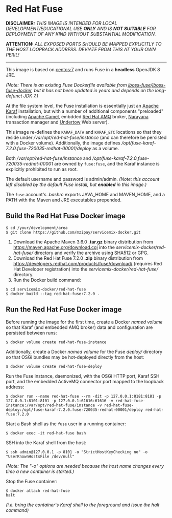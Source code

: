 # Red Hat Fuse

**DISCLAIMER:** *THIS IMAGE IS INTENDED FOR LOCAL
DEVELOPMENT/EDUCATIONAL USE __ONLY__ AND IS __NOT SUITABLE__ FOR
DEPLOYMENT OF ANY KIND WITHOUT SUBSTANTIAL MODIFICATION.*

**ATTENTION:** *ALL EXPOSED PORTS SHOULD BE MAPPED EXPLICITLY TO THE
HOST LOOPBACK ADDRESS. DEVIATE FROM THIS AT YOUR OWN PERIL!*

------------------------------------------------------------------------

This image is based on [centos:7](https://hub.docker.com/_/centos) and
runs Fuse in a **headless** OpenJDK 8 JRE.

*(Note: There is an existing Fuse *Dockerfile* available from
[jboss-fuse/jboss-fuse-docker](
https://github.com/jboss-fuse/jboss-fuse-docker), but it has not been
updated in years and depends on the long-defunct JDK 7.)*

At the file system level, the Fuse installation is essentially just an
[Apache Karaf](https://karaf.apache.org/) installation, but with a
number of additional components "preloaded" (including [Apache Camel](
http://camel.apache.org/), embdded [Red Hat AMQ](
https://www.redhat.com/en/technologies/jboss-middleware/amq) broker,
[Narayana](http://narayana.io/) transaction manager and [Undertow](
http://undertow.io/) Web server).

This image re-defines the ``KARAF_DATA`` and ``KARAF_ETC`` locations
so that they reside under */var/opt/red-hat-fuse/instance* (and can
therefore be persisted with a Docker volume). Additionally, the image
defines */opt/fuse-karaf-7.2.0.fuse-720035-redhat-00001/deploy* as a
volume.

Both */var/opt/red-hat-fuse/instance* and
*/opt/fuse-karaf-7.2.0.fuse-720035-redhat-00001* are owned by
``fuse:fuse``, and the Karaf instance is explicitly prohibited to run
as root.

The default username and password is admin/admin. *(Note: this account
left disabled by the default Fuse install, but __enabled__ in this
image.)*

The ``fuse`` account's *.bashrc* exports JAVA\_HOME and MAVEN\_HOME, and
a PATH with the Maven and JRE executables prepended.

## Build the Red Hat Fuse Docker image

```shell
$ cd /your/development/area
$ git clone https://github.com/mzipay/servicemix-docker.git
```

1. Download the Apache Maven 3.6.0 **.tar.gz** binary distribution from
   https://maven.apache.org/download.cgi into the
   *servicemix-docker/red-hat-fuse/* directory and verify the
   archive using SHA512 or GPG.
2. Download the Red Hat Fuse 7.2.0 **.zip** binary distribution
   from https://developers.redhat.com/products/fuse/download/ (requires
   Red Hat Developer registration) into the
   *servicemix-docker/red-hat-fuse/* directory.
3. Run the Docker build command:

```shell
$ cd servicemix-docker/red-hat-fuse
$ docker build --tag red-hat-fuse:7.2.0 .
```

## Run the Red Hat Fuse Docker image

Before running the image for the first time, create a Docker *named
volume* so that Karaf (and embedded AMQ broker) data and configuration
are persisted between runs:
```shell
$ docker volume create red-hat-fuse-instance
```

Additionally, create a Docker *named volume* for the Fuse *deploy/*
directory so that OSGi bundles may be hot-deployed directly from the
host:
```shell
$ docker volume create red-hat-fuse-deploy
```

Run the Fuse instance, daemonized, with the OSGi HTTP port, Karaf SSH
port, and the embedded ActiveMQ connector port mapped to the loopback
address:
```shell
$ docker run --name red-hat-fuse --rm -dit -p 127.0.0.1:8181:8181 -p 127.0.0.1:8101:8101 -p 127.0.0.1:61616:61616 -v red-hat-fuse-instance:/var/opt/red-hat-fuse/instance -v red-hat-fuse-deploy:/opt/fuse-karaf-7.2.0.fuse-720035-redhat-00001/deploy red-hat-fuse:7.2.0
```

Start a Bash shell as the ``fuse`` user in a running container:
```shell
$ docker exec -it red-hat-fuse bash
```

SSH into the Karaf shell from the host:
```shell
$ ssh admin@127.0.0.1 -p 8101 -o "StrictHostKeyChecking no" -o "UserKnownHostsFile /dev/null"
```
*(Note: The "-o" options are needed because the host name changes every
time a new container is started.)*

Stop the Fuse container:
```shell
$ docker attach red-hat-fuse
halt
```
*(i.e. bring the container's Karaf shell to the foreground and issue the
halt command)*

